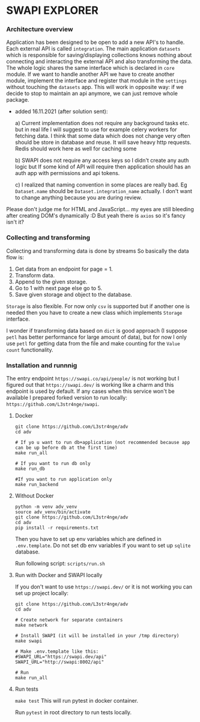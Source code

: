 # SWAPI EXPLORER

### Architecture overview
Application has been designed to be open to add a new API's to handle. Each external API is called `integration`.
The main application `datasets` which is responsible for saving/displaying collections knows nothing about connecting 
and interacting the external API and also transforming the data. The whole logic shares the same interface which is 
declared in `core` module. If we want to handle another API we have to create another module, implement the interface
and register that module in the `settings` without touching the `datasets` app. This will work in opposite way: if we
decide to stop to maintain an api anymore, we can just remove whole package.

* added 16.11.2021 (after solution sent):

    a) Current implementation does not require any background tasks etc. but in real life I will suggest to use for example celery workers
    for fetching data. I think that some data which does not change very often should be store in database and reuse. It will save heavy http     requests. Redis should work here as well for caching some 

    b) SWAPI does not require any access keys so I didn't create any auth logic but If some kind of API will require then application
        should has an auth app with permissions and api tokens.
        
    c) I realized that naming convention in some places are really bad. Eg `Dataset.name` should be `Dataset.integration_name` actually.
       I don't want to change anything because you are during review.
 
Please don't judge me for HTML and JavaScript... my eyes are still bleeding after creating DOM's dynamically :D But yeah
there is `axios` so it's fancy isn't it?


### Collecting and transforming
Collecting and transforming data is done by streams So basically the data flow is:
1. Get data from an endpoint for page = 1.
2. Transform data.
3. Append to the given storage.
4. Go to 1 with next page else go to 5.
5. Save given storage and object to the database.

`Storage` is also flexible. For now only `csv` is supported but if another one is needed then you have to create 
a new class which implements `Storage` interface.

I wonder if transforming data based on `dict` is good approach (I suppose `petl` has better performance for large amount
of data), but for now I only use `petl` for getting data from the file and make counting for the `Value count` functionality.

### Installation and runnnig
The entry endpoint `https://swapi.co/api/people/` is not working but I figured out that `https://swapi.dev/` is working like
a charm and this endpoint is used by default. If any cases when this service won't be available I prepared forked version
to run locally: `https://github.com/L3str4nge/swapi`.

1. Docker
    ```
    git clone https://github.com/L3str4nge/adv
    cd adv

    # If yo u want to run db+application (not recommended because app can be up before db at the first time)
    make run_all 

    # If you want to run db only
    make run_db
    
    #If you want to run application only
    make run_backend
    ```

2. Without Docker

    ```
    python -m venv adv_venv
    source adv_venv/bin/activate
    git clone https://github.com/L3str4nge/adv
    cd adv
    pip install -r requirements.txt
    ```
    
    Then you have to set up env variables which are defined in `.env.template`. Do not set db env variables if you want to
    set up `sqlite` database.
    
    Run following script:
    `scripts/run.sh`
    

3. Run with Docker and SWAPI locally

    If you don't want to use `https://swapi.dev/` or it is not working you can set up project locally:
    ```
    git clone https://github.com/L3str4nge/adv
    cd adv
    
    # Create network for separate containers
    make network
    
    # Install SWAPI (it will be installed in your /tmp directory)
    make swapi
    
    # Make .env.template like this:
    #SWAPI_URL="https://swapi.dev/api"
    SWAPI_URL="http://swapi:8002/api"
    
    # Run
    make run_all
    ```
    
4. Run tests

    `make test` This will run pytest in docker container.
    
    Run `pytest` in root directory to run tests locally.
